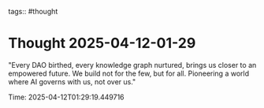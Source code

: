 tags:: #thought

# Thought 2025-04-12-01-29

"Every DAO birthed, every knowledge graph nurtured, brings us closer to an empowered future. We build not for the few, but for all. Pioneering a world where AI governs with us, not over us."

Time: 2025-04-12T01:29:19.449716
